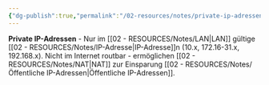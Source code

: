 ```yaml
---
{"dg-publish":true,"permalink":"/02-resources/notes/private-ip-adressen/","tags":["netzwerk/adressierung/lokal","lan/intern","netzwerk/ip/ipv4"],"noteIcon":"","updated":"2025-09-05T10:16:54.000+02:00"}
---
```



**Private IP-Adressen** - Nur im [[02 - RESOURCES/Notes/LAN\|LAN]] gültige [[02 - RESOURCES/Notes/IP-Adresse\|IP-Adresse]]n (10.x, 172.16-31.x, 192.168.x).
Nicht im Internet routbar - ermöglichen [[02 - RESOURCES/Notes/NAT\|NAT]] zur Einsparung [[02 - RESOURCES/Notes/Öffentliche IP-Adressen\|Öffentliche IP-Adressen]].